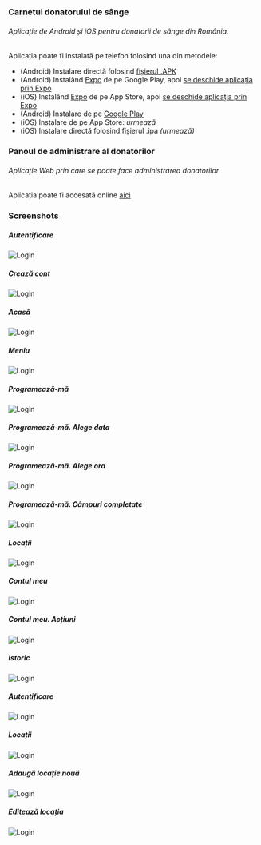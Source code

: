 ### Carnetul donatorului de sânge
###### Aplicație de Android și iOS pentru donatorii de sânge din România.
Aplicația poate fi instalată pe telefon folosind una din metodele:
+ (Android) Instalare directă folosind [fișierul .APK][apk]
+ (Android) Instalând [Expo][expo-android] de pe Google Play, apoi [se deschide aplicația prin Expo][expo]
+ (iOS) Instalând [Expo][expo-ios] de pe App Store, apoi [se deschide aplicația prin Expo][expo]
+ (Android) Instalare de pe [Google Play][play-store]
+ (iOS) Instalare de pe App Store: *urmează*
+ (iOS) Instalare directă folosind fișierul .ipa *(urmează)*

### Panoul de administrare al donatorilor
###### Aplicație Web prin care se poate face administrarea donatorilor
Aplicația poate fi accesată online [aici][admin-donatori]

### Screenshots

##### Autentificare
![Login][M0]

##### Crează cont
![Login][M1]

##### Acasă
![Login][M2]

##### Meniu
![Login][M3]

##### Programează-mă
![Login][M4]

##### Programează-mă. Alege data
![Login][M5]

##### Programează-mă. Alege ora
![Login][M6]

##### Programează-mă. Câmpuri completate
![Login][M7]

##### Locații
![Login][M8]

##### Contul meu
![Login][M9]

##### Contul meu. Acțiuni
![Login][M10]

##### Istoric
![Login][M11]

##### Autentificare
![Login][A0]

##### Locații
![Login][A1]

##### Adaugă locație nouă
![Login][A2]

##### Editează locația
![Login][A3]

[apk]: https://github.com/LyMc/carnetul-de-donator/releases/download/v1.1.0/carnetul-de-donator.apk
[expo]: https://expo.io/@lymc/carnetul-de-donator
[expo-android]: https://play.google.com/store/apps/details?id=host.exp.exponent&referrer=www
[expo-ios]: https://itunes.apple.com/app/apple-store/id982107779?pt=17102800&ct=www&mt=8
[play-store]: https://play.google.com/store/apps/details?id=ro.locoman.carnet

[admin-donatori]: https://admin-donatori.locoman.ro/

[A0]: ./github-assets/A0.%20Login.png
[A1]: ./github-assets/A1.%20Locations.png
[A2]: ./github-assets/A2.%20Add%20location.png
[A3]: ./github-assets/A3.%20Edit%20location.png

[M0]: ./github-assets/M0.%20Login.png
[M1]: ./github-assets/M1.%20Register.png
[M2]: ./github-assets/M2.%20Home.png
[M3]: ./github-assets/M3.%20Menu.png
[M4]: ./github-assets/M4.%20Schedule.png
[M5]: ./github-assets/M5.%20Schedule%20Set%20Date.png
[M6]: ./github-assets/M6.%20Schedule%20Set%20Time.png
[M7]: ./github-assets/M7.%20Schedule%20complited.png
[M8]: ./github-assets/M8.%20Locations.png
[M9]: ./github-assets/M9.%20Profile.png
[M10]: ./github-assets/M10.%20Profile%20Actions.png
[M11]: ./github-assets/M11.%20History.png